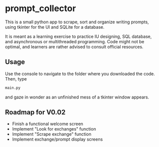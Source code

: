 # prompt_collector
This is a small python app to scrape, sort and organize writing prompts, using tkinter for the UI and SQLite for a database.

It is meant as a learning exercise to practice IU designing, SQL database, and asynchronous or multithreaded programming. Code might not be optimal, and learners are rather advised to consult official resources.


## Usage
Use the console to navigate to the folder where you downloaded the code. Then, type
```bash
main.py
```
and gaze in wonder as an unfinished mess of a tkinter window appears.

## Roadmap for V0.02
-  Finish a functional welcome screen
-  Implement "Look for exchanges" function
-  Implement "Scrape exchange" function
-  Implement exchange/prompt display screens
